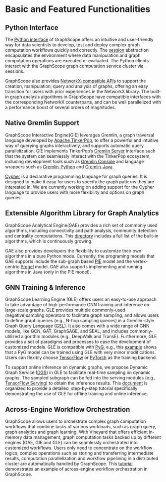 # Basic and Featured Functionalities

## Python Interface

The [Python interface](https://graphscope.io/docs/latest/reference/python_index.html) of GraphScope offers an intuitive and user-friendly way for data scientists to develop, test and deploy complex graph computation workflows quickly and correctly. The [session](https://graphscope.io/docs/latest/reference/session.html#session-object) abstraction encapsulates the environment where data manipulation and graph computation operations are executed or evaluated. The Python clients interact with the GraphScope graph computation service cluster via sessions. 

GraphScope also provides [NetworkX-compatible APIs](https://graphscope.io/docs/reference/networkx/index.html) to support the creation, manipulation, query and analysis of graphs, offering an easy transition for users with prior experiences in the NetworkX library. The built-in graph analysis algorithms in GraphScope have compatible interfaces with the corresponding NetworkX counterparts, and can be well parallelized with a performance boost of several orders of magnitudes.

## Native Gremlin Support

GraphScope Interactive Engine(GIE) leverages Gremlin, a graph traversal language developed by [Apache TinkerPop](https://tinkerpop.apache.org/), to offer a powerful and intuitive way of querying graphs interactively, and supports automatic query parallelization. GIE implements TinkerPop’s [Gremlin Server](https://tinkerpop.apache.org/docs/current/reference/#gremlin-server) interface such that the system can seamlessly interact with the TinkerPop ecosystem, including development tools such as [Gremlin Console](https://tinkerpop.apache.org/docs/current/tutorials/the-gremlin-console/) and language wrappers such as [Gremlin-Python](https://pypi.org/project/gremlinpython/) and [Gremlin-Java](https://tinkerpop.apache.org/docs/current/reference/#gremlin-java).

[Cypher](https://neo4j.com/developer/cypher/) is a declarative programming language for graph queries. It is designed to make it easy for users to specify the graph patterns they are interested in. We are currently working on adding support for the Cypher language to provide users with more flexibility and options on graph queries. 

## Extensible Algorithm Library for Graph Analytics 

GraphScope Analytical Engine(GAE) provides a rich set of commonly used algorithms, including connectivity and path analysis, community detection and centrality computations. This [directory](https://github.com/alibaba/GraphScope/tree/main/analytical_engine/apps) includes a full list of the built-in algorithms, which is continuously growing.

GAE also provides developers the flexibility to customize their own algorithms in a pure Python mode. Currently, the programing models that GAE supports include the sub-graph based [PIE](https://dl.acm.org/doi/10.1145/3282488) model and the vertex-centric [Pregel](https://dl.acm.org/doi/10.1145/1807167.1807184) model. GAE also supports implementing and running algorithms in Java (only in the PIE model).

## GNN Training & Inference

GraphScope Learning Engine (GLE) offers users an easy-to-use approach to take advantage of high-performance GNN training and inference on large-scale graphs. GLE provides multiple commonly-used (negative)sampling operators to facilitate graph sampling, and allows users to define graph queries (e.g., N-hop sampling queries) in a Gremlin-style Graph Query Language ([GSL](https://graph-learn.readthedocs.io/en/latest/zh_CN/gl/graph/gsl.html)). It also comes with a wide range of GNN models, like GCN, GAT, GraphSAGE, and SEAL, and includes commonly-utilized algorithm modules (e.g., DeepWalk and TransE). Furthermore, GLE provides a set of paradigms and processes to ease the development of customized models. GLE is compatible with [PyG](https://github.com/pyg-team/pytorch_geometric), e.g., this [example](https://github.com/alibaba/graph-learn/tree/66229a6dcf7b45a340a39ff9d0796ec11bf78d79/graphlearn/examples/pytorch/gcn) shows that a PyG model can be trained using GLE with very minor modifications. Users can flexibly choose [TensorFlow](https://github.com/tensorflow/tensorflow) or [PyTorch](https://github.com/pytorch/pytorch) as the training backend.

To support online inference on dynamic graphs, we propose Dynamic Graph Service ([DGS](https://graph-learn.readthedocs.io/en/latest/en/dgs/intro.html)) in GLE to facilitate real-time sampling on dynamic graphs. The sampled subgraph can be fed into the serving modules (e.g., [TensorFlow Serving](https://github.com/tensorflow/serving)) to obtain the inference results. This [document](https://graph-learn.readthedocs.io/en/latest/en/dgs/tutorial.html#prepare-data) is organized to provide a detailed, step-by-step tutorial specifically demonstrating the use of GLE for offline training and online inference.

## Across-Engine Workflow Orchestration

GraphScope allows users to orchestrate complex graph computation workflows that combine tasks of various workloads, such as graph query, graph analytics and graph learning. With Vineyard that offers efficient in-memory data management, graph computation tasks backed up by different engines (GAE, GIE and GLE) can be seamlessly orchestrated into customized workflows. Users only need to concentrate on the workflow logics, complex operations such as storing and transferring intermediate results, computation parallelization and workflow pipelining in a distributed cluster are automatically handled by GraphScope. This [tutorial](https://nbviewer.org/github/alibaba/GraphScope/blob/main/tutorials/01_node_classification_on_citation.ipynb) demonstrates an example of across-engine workflow orchestration in GraphScope.
